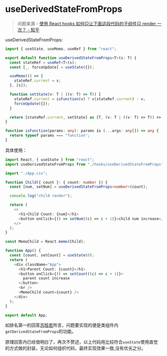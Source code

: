 # useDerivedStateFromProps

> 问题来源 - [使用 React hooks 如何只让下面这段代码的子组件只 render 一次？ - 知乎
> ](https://www.zhihu.com/question/444068787)

useDerivedStateFromProps:

```typescript
import { useState, useMemo, useRef } from "react";

export default function useDerivedStateFromProps<T>(s: T) {
  const stateRef = useRef<T>(s);
  const [_, forceUpdate] = useState({});

  useMemo(() => {
    stateRef.current = s;
  }, [s]);

  function setState(v: T | ((v: T) => T)) {
    stateRef.current = isFunction(v) ? v(stateRef.current) : v;
    forceUpdate({});
  }

  return [stateRef.current, setState] as [T, (v: T | ((v: T) => T)) => void];
}

function isFunction(params: any): params is (...args: any[]) => any {
  return typeof params === "function";
}
```

具体使用：

```typescript
import React, { useState } from "react";
import useDerivedStateFromProps from "./hooks/useDerivedStateFromProps";

import "./App.css";

function Child({ count }: { count: number }) {
  const [num, setNum] = useDerivedStateFromProps<number>(count);

  console.log("child render");

  return (
    <>
      <h1>Child Count: {num}</h1>
      <button onClick={() => setNum((c) => c + 1)}>child num increase</button>
    </>
  );
}

const MemoChild = React.memo(Child);

function App() {
  const [count, setCount] = useState(0);
  return (
    <div className="App">
      <h1>Parent Count: {count}</h1>
      <button onClick={() => setCount((c) => c + 1)}>
        parent count increase
      </button>
      <br />
      <MemoChild count={count} />
    </div>
  );
}

export default App;
```

如排名第一的回答[苏晗若](https://www.zhihu.com/people/su-han-ruo)所言，问题要实现的便是类组件内`getDerivedStateFromProps`的功能。

原理回答内已经很明白了，再次不赘述，以上代码用比较符合`useState`使用直觉的方式做的封装，无论如何组织代码，最终实现效果一致,没有优劣之分。
